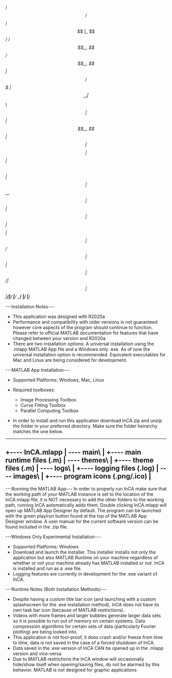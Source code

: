 /$$$$$$            /$$$$$$   /$$$$$$ 
|_  $$_/           /$$__  $$ /$$__  $$
  | $$   /$$$$$$$ | $$  \__/| $$  \ $$
  | $$  | $$__  $$| $$      | $$$$$$$$
  | $$  | $$  \ $$| $$      | $$__  $$
  | $$  | $$  | $$| $$    $$| $$  | $$
 /$$$$$$| $$  | $$|  $$$$$$/| $$  | $$
|______/|__/  |__/ \______/ |__/  |__/

---Installation Notes---
* This application was designed with R2020a
* Performance and compatibility with older versions is not guaranteed however core aspects of the program should continue to function. Please refer to official MATLAB 
  documentation for features that have changed between your version and R2020a
* There are two installation options: A universal installation using the .mlapp MATLAB App file and a Windows only .exe. As of now the universal installation option is
  recommended. Equivalent executables for Mac and Linux are being considered for development. 

---MATLAB App Installation--- 
* Supported Platforms: Windows, Mac, Linux
* Required toolboxes:
  - Image Processing Toolbox
  - Curve Fitting Toolbox 
  - Parallel Computing Toolbox

* In order to install and run this application download InCA.zip and unzip the folder in your preferred directory. Make sure the folder heirarchy matches the one below.
---------------------------------------
+---- InCA.mlapp                      |
\---- main\                           |
     +---- main runtime files (.m)    |
\---- themes\                         |
     +---- theme files (.m)           |
\---- logs\                           |
     +---- logging files (.log)       |
\---- images\                         |
     +---- program icons (.png/.ico)  |
---------------------------------------

---Running the MATLAB App---
In order to properly run InCA make sure that the working path of your MATLAB instance is set to the location of the InCA.mlapp file, it is NOT necessary to add the other
folders to the working path, running InCA automatically adds them. Double clicking InCA.mlapp will open up MATLAB App Designer by default. The program can be launched with 
the green play/run button found at the top of the MATLAB App Designer window. A user manual for the current software version can be found included in the .zip file.


---Windows Only Experimental Installation---
* Supported Platforms: Windows
* Download and launch the installer. This installer installs not only the application but also MATLAB Runtime on your machine regardless of whether or not your machine already
  has MATLAB installed or not. InCA is installed and run as a .exe file.
* Logging features are currently in development for the .exe variant of InCA.


---Runtime Notes (Both Installation Methods)---
* Despite having a custom title bar icon (and launching with a custom splashscreen for the .exe installation method), InCA does not have its own task bar icon (because of MATLAB
  restrictions). 
* Videos with more frames and larger bubbles generate larger data sets so it is possible to run out of memory on certain systems. Data compression algorithms for certain sets of 
  data (particularly Fourier plotting) are being looked into.
* This application is not fool-proof, it does crash and/or freeze from time to time, data is not saved in the case of a forced shutdown of InCA.
* Data saved in the .exe version of InCA CAN be opened up in the .mlapp version and vice-versa
* Due to MATLAB restrictions the InCA window will occasionally hide/show itself when opening/saving files, do not be alarmed by this behavior. MATLAB is not designed for graphic applications

